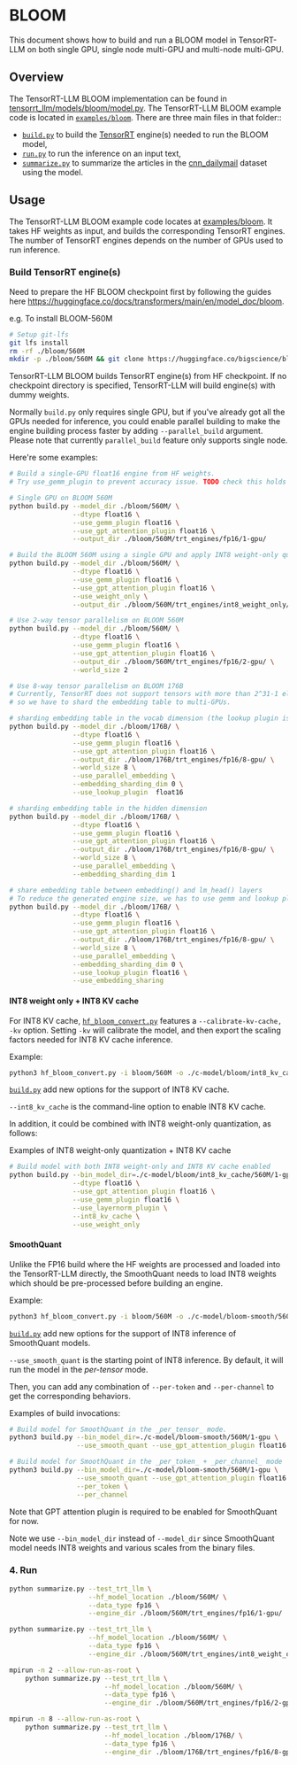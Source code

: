 # BLOOM

This document shows how to build and run a BLOOM model in TensorRT-LLM on both single GPU, single node multi-GPU and multi-node multi-GPU.

## Overview

The TensorRT-LLM BLOOM implementation can be found in [tensorrt_llm/models/bloom/model.py](../../tensorrt_llm/models/bloom/model.py). The TensorRT-LLM BLOOM example code is located in [`examples/bloom`](./). There are three main files in that folder::

 * [`build.py`](./build.py) to build the [TensorRT](https://developer.nvidia.com/tensorrt) engine(s) needed to run the BLOOM model,
 * [`run.py`](./run.py) to run the inference on an input text,
 * [`summarize.py`](./summarize.py) to summarize the articles in the [cnn_dailymail](https://huggingface.co/datasets/cnn_dailymail) dataset using the model.

## Usage

The TensorRT-LLM BLOOM example code locates at [examples/bloom](./). It takes HF weights as input, and builds the corresponding TensorRT engines. The number of TensorRT engines depends on the number of GPUs used to run inference.

### Build TensorRT engine(s)

Need to prepare the HF BLOOM checkpoint first by following the guides here https://huggingface.co/docs/transformers/main/en/model_doc/bloom.

e.g. To install BLOOM-560M

```bash
# Setup git-lfs
git lfs install
rm -rf ./bloom/560M
mkdir -p ./bloom/560M && git clone https://huggingface.co/bigscience/bloom-560m ./bloom/560M
```

TensorRT-LLM BLOOM builds TensorRT engine(s) from HF checkpoint. If no checkpoint directory is specified, TensorRT-LLM will build engine(s) with dummy weights.

Normally `build.py` only requires single GPU, but if you've already got all the GPUs needed for inference, you could enable parallel building to make the engine building process faster by adding `--parallel_build` argument. Please note that currently `parallel_build` feature only supports single node.

Here're some examples:

```bash
# Build a single-GPU float16 engine from HF weights.
# Try use_gemm_plugin to prevent accuracy issue. TODO check this holds for BLOOM

# Single GPU on BLOOM 560M
python build.py --model_dir ./bloom/560M/ \
                --dtype float16 \
                --use_gemm_plugin float16 \
                --use_gpt_attention_plugin float16 \
                --output_dir ./bloom/560M/trt_engines/fp16/1-gpu/

# Build the BLOOM 560M using a single GPU and apply INT8 weight-only quantization.
python build.py --model_dir ./bloom/560M/ \
                --dtype float16 \
                --use_gemm_plugin float16 \
                --use_gpt_attention_plugin float16 \
                --use_weight_only \
                --output_dir ./bloom/560M/trt_engines/int8_weight_only/1-gpu/

# Use 2-way tensor parallelism on BLOOM 560M
python build.py --model_dir ./bloom/560M/ \
                --dtype float16 \
                --use_gemm_plugin float16 \
                --use_gpt_attention_plugin float16 \
                --output_dir ./bloom/560M/trt_engines/fp16/2-gpu/ \
                --world_size 2

# Use 8-way tensor parallelism on BLOOM 176B
# Currently, TensorRT does not support tensors with more than 2^31-1 elements,
# so we have to shard the embedding table to multi-GPUs.

# sharding embedding table in the vocab dimension (the lookup plugin is optional)
python build.py --model_dir ./bloom/176B/ \
                --dtype float16 \
                --use_gemm_plugin float16 \
                --use_gpt_attention_plugin float16 \
                --output_dir ./bloom/176B/trt_engines/fp16/8-gpu/ \
                --world_size 8 \
                --use_parallel_embedding \
                --embedding_sharding_dim 0 \
                --use_lookup_plugin  float16

# sharding embedding table in the hidden dimension
python build.py --model_dir ./bloom/176B/ \
                --dtype float16 \
                --use_gemm_plugin float16 \
                --use_gpt_attention_plugin float16 \
                --output_dir ./bloom/176B/trt_engines/fp16/8-gpu/ \
                --world_size 8 \
                --use_parallel_embedding \
                --embedding_sharding_dim 1

# share embedding table between embedding() and lm_head() layers
# To reduce the generated engine size, we has to use gemm and lookup plugin (--use_gemm_plugin --use_lookup_plugin) and must shard the embedding table in the vocab dimension.
python build.py --model_dir ./bloom/176B/ \
                --dtype float16 \
                --use_gemm_plugin float16 \
                --use_gpt_attention_plugin float16 \
                --output_dir ./bloom/176B/trt_engines/fp16/8-gpu/ \
                --world_size 8 \
                --use_parallel_embedding \
                --embedding_sharding_dim 0 \
                --use_lookup_plugin float16 \
                --use_embedding_sharing
```

#### INT8 weight only + INT8 KV cache
For INT8 KV cache, [`hf_bloom_convert.py`](./hf_bloom_convert.py) features a
`--calibrate-kv-cache, -kv` option. Setting `-kv` will calibrate the model,
and then export the scaling factors needed for INT8 KV cache inference.


Example:

```bash
python3 hf_bloom_convert.py -i bloom/560M -o ./c-model/bloom/int8_kv_cache/560M --calibrate-kv-cache -t float16
```

[`build.py`](./build.py) add new options for the support of INT8 KV cache.

`--int8_kv_cache` is the command-line option to enable INT8 KV cache.

In addition, it could be combined with INT8 weight-only quantization, as follows:

Examples of INT8 weight-only quantization + INT8 KV cache

```bash
# Build model with both INT8 weight-only and INT8 KV cache enabled
python build.py --bin_model_dir=./c-model/bloom/int8_kv_cache/560M/1-gpu \
                --dtype float16 \
                --use_gpt_attention_plugin float16 \
                --use_gemm_plugin float16 \
                --use_layernorm_plugin \
                --int8_kv_cache \
                --use_weight_only
```

#### SmoothQuant

Unlike the FP16 build where the HF weights are processed and loaded into the TensorRT-LLM directly, the SmoothQuant needs to load INT8 weights which should be pre-processed before building an engine.

Example:
```bash
python3 hf_bloom_convert.py -i bloom/560M -o ./c-model/bloom-smooth/560M --smoothquant 0.5 --tensor-parallelism 1 --storage-type float16
```

[`build.py`](./build.py) add new options for the support of INT8 inference of SmoothQuant models.

`--use_smooth_quant` is the starting point of INT8 inference. By default, it
will run the model in the _per-tensor_ mode.

Then, you can add any combination of `--per-token` and `--per-channel` to get the corresponding behaviors.

Examples of build invocations:

```bash
# Build model for SmoothQuant in the _per_tensor_ mode.
python3 build.py --bin_model_dir=./c-model/bloom-smooth/560M/1-gpu \
                 --use_smooth_quant --use_gpt_attention_plugin float16

# Build model for SmoothQuant in the _per_token_ + _per_channel_ mode
python3 build.py --bin_model_dir=./c-model/bloom-smooth/560M/1-gpu \
                 --use_smooth_quant --use_gpt_attention_plugin float16 \
                 --per_token \
                 --per_channel
```
Note that GPT attention plugin is required to be enabled for SmoothQuant for now.


Note we use `--bin_model_dir` instead of `--model_dir` since SmoothQuant model needs INT8 weights and various scales from the binary files.

### 4. Run

```bash
python summarize.py --test_trt_llm \
                    --hf_model_location ./bloom/560M/ \
                    --data_type fp16 \
                    --engine_dir ./bloom/560M/trt_engines/fp16/1-gpu/

python summarize.py --test_trt_llm \
                    --hf_model_location ./bloom/560M/ \
                    --data_type fp16 \
                    --engine_dir ./bloom/560M/trt_engines/int8_weight_only/1-gpu/

mpirun -n 2 --allow-run-as-root \
    python summarize.py --test_trt_llm \
                        --hf_model_location ./bloom/560M/ \
                        --data_type fp16 \
                        --engine_dir ./bloom/560M/trt_engines/fp16/2-gpu/

mpirun -n 8 --allow-run-as-root \
    python summarize.py --test_trt_llm \
                        --hf_model_location ./bloom/176B/ \
                        --data_type fp16 \
                        --engine_dir ./bloom/176B/trt_engines/fp16/8-gpu/
```
